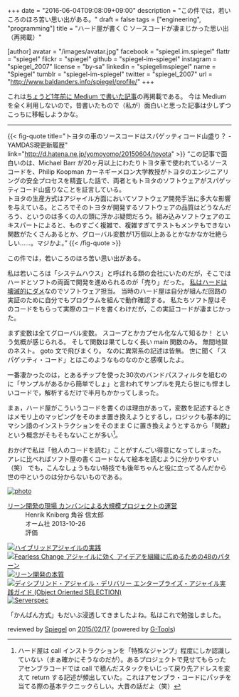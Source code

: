 +++
date = "2016-06-04T09:08:09+09:00"
description = "この件では，若いころのほろ苦い思い出がある。"
draft = false
tags = ["engineering", "programming"]
title = "ハード屋が書く C ソースコードが凄まじかった思い出（再掲載）"

[author]
  avatar = "/images/avatar.jpg"
  facebook = "spiegel.im.spiegel"
  flattr = "spiegel"
  flickr = "spiegel"
  github = "spiegel-im-spiegel"
  instagram = "spiegel_2007"
  license = "by-sa"
  linkedin = "spiegelimspiegel"
  name = "Spiegel"
  tumblr = "spiegel-im-spiegel"
  twitter = "spiegel_2007"
  url = "http://www.baldanders.info/spiegel/profile/"
+++

これは[ちょうど1年前に Medium で書いた記事](https://medium.com/@spiegel/-1ca9e4895f4c)の再掲載である。
今は Medium を全く利用しないので，昔書いたもので（私が）面白いと思った記事は少しずつこっちに移転しようかな。

----

{{< fig-quote title="トヨタの車のソースコードはスパゲッティコード山盛り？ - YAMDAS現更新履歴" link="http://d.hatena.ne.jp/yomoyomo/20150604/toyota" >}}
<q>この記事で面白いのは、Michael Barr が20ヶ月以上にわたりトヨタ車で使われているソースコードを、Philip Koopman カーネギーメロン大学教授がトヨタのエンジニアリングの安全プロセスを精査した話で、両者ともトヨタのソフトウェアがスパゲッティコード山盛りなことを証言している。
<br>
トヨタの生産方式はアジャイル方面においてソフトウェア開発手法に多大な影響を与えている。ところでそのトヨタが開発するソフトウェアの品質はどうなんだろう、というのは多くの人の頭に浮かぶ疑問だろう。組み込みソフトウェアのエキスパートによると、ものすごく複雑で、複雑すぎてテストもメンテもできない関数がたくさんあるとか、グローバル変数が1万個以上あるとかなかなか壮絶らしい……。マジかよ。</q>
{{< /fig-quote >}}

この件では，若いころのほろ苦い思い出がある。

私は若いころは「システムハウス」と呼ばれる類の会社にいたのだが，そこではハードとソフトの両面で開発を進められるのが「売り」だった。
[私はハードは壊滅的にダメ](http://www.baldanders.info/spiegel/log2/000529.shtml "私はこうしてプログラミングを覚えた — Baldanders.info")なのでソフトウェア担当。
当時のハード屋は自分が組んだ回路の実証のために自分でもプログラムを組んで動作確認する。
私たちソフト屋はそのコードをもらって実際のコードを書くわけだが，この実証コードが凄まじかった。

まず変数は全てグローバル変数。
スコープとかカプセル化なんて知るか！ という気概が感じられる。
そして関数は果てしなく長い main 関数のみ。
無間地獄のネスト。
goto 文で飛びまくり。
なのに異常系の記述は皆無。
世に聞く「スパゲッティ・コード」とはこのようなものなのかと感嘆したよ。

一番凄かったのは，とあるチップを使った30次のバンドパスフィルタを組むのに「サンプルがあるから簡単でしょ」と言われてサンプルを見たら世にも悍ましいコードで，解析するだけで半月もかかってしまった。

まぁ，ハード屋がこういうコードを書くのは理由があって，変数を記述するときはメモリ上のマッピングをそのまま置き換えようとするし，ロジックも基本的にマシン語のインストラクションをそのまま C に置き換えようとするから「関数」という概念がそもそもないことが多い[^a]。

[^a]: ハード屋は call インストラクションを「特殊なジャンプ」程度にしか認識していない（まぁ確かにそうなのだが）。あるプロジェクトで見せてもらったアセンブラコードでは call で積んだスタックをいじって戻り先アドレスを変えて return する記述が頻出していた。これはアセンブラ・コードにパッチを当てる際の基本テクニックらしい。大昔の話だよ（笑）

おかげで私は「他人のコードを読む」ことがすんごい得意になってしまった。
アレに比べればソフト屋の書くコードなんて絵本を読むように分かりやすい（笑） でも，こんなしょうもない特技でも後年ちゃんと役に立ってるんだから世の中というのは分からないものである。

<div class="hreview" ><a class="item url" href="http://www.amazon.co.jp/exec/obidos/ASIN/427406932X/baldandersinf-22/"><img src="http://ecx.images-amazon.com/images/I/51llL1uygcL._SL160_.jpg" alt="photo" class="photo"  /></a><dl ><dt class="fn"><a class="item url" href="http://www.amazon.co.jp/exec/obidos/ASIN/427406932X/baldandersinf-22/">リーン開発の現場 カンバンによる大規模プロジェクトの運営</a></dt><dd>Henrik Kniberg 角谷 信太郎 </dd><dd>オーム社 2013-10-26</dd><dd>評価<abbr class="rating" title="4"><img src="http://g-images.amazon.com/images/G/01/detail/stars-4-0.gif" alt="" /></abbr> </dd></dl><p class="similar"><a href="http://www.amazon.co.jp/exec/obidos/ASIN/4897979358/baldandersinf-22/" target="_top"><img src="http://images.amazon.com/images/P/4897979358.09._SCTHUMBZZZ_.jpg"  alt="ハイブリッドアジャイルの実践"  /></a> <a href="http://www.amazon.co.jp/exec/obidos/ASIN/462108786X/baldandersinf-22/" target="_top"><img src="http://images.amazon.com/images/P/462108786X.09._SCTHUMBZZZ_.jpg"  alt="Fearless Change アジャイルに効く アイデアを組織に広めるための48のパターン"  /></a> <a href="http://www.amazon.co.jp/exec/obidos/ASIN/482228350X/baldandersinf-22/" target="_top"><img src="http://images.amazon.com/images/P/482228350X.09._SCTHUMBZZZ_.jpg"  alt="リーン開発の本質"  /></a> <a href="http://www.amazon.co.jp/exec/obidos/ASIN/4798130613/baldandersinf-22/" target="_top"><img src="http://images.amazon.com/images/P/4798130613.09._SCTHUMBZZZ_.jpg"  alt="ディシプリンド・アジャイル・デリバリー エンタープライズ・アジャイル実践ガイド (Object Oriented SELECTION)"  /></a> <a href="http://www.amazon.co.jp/exec/obidos/ASIN/4873117097/baldandersinf-22/" target="_top"><img src="http://images.amazon.com/images/P/4873117097.09._SCTHUMBZZZ_.jpg"  alt="Serverspec"  /></a> </p>
<p class="description">「かんばん方式」もだいぶ浸透してきましたよね。私はこれで勉強しました。</p>
<p class="gtools" >reviewed by <a href='#maker' class='reviewer'>Spiegel</a> on <abbr class="dtreviewed" title="2015-02-17">2015/02/17</abbr> (powered by <a href="http://www.goodpic.com/mt/aws/index.html" >G-Tools</a>)</p>
</div>
